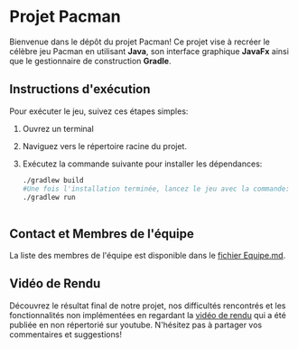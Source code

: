 # **Projet Pacman**

Bienvenue dans le dépôt du projet Pacman! Ce projet vise à recréer le célèbre jeu Pacman en utilisant **Java**, son interface graphique **JavaFx** ainsi que le gestionnaire de construction **Gradle**.

## Instructions d'exécution

Pour exécuter le jeu, suivez ces étapes simples:

1. Ouvrez un terminal
2. Naviguez vers le répertoire racine du projet.
3. Exécutez la commande suivante pour installer les dépendances:

   ```bash
   ./gradlew build
   #Une fois l'installation terminée, lancez le jeu avec la commande:
   ./gradlew run
    

## Contact et Membres de l'équipe 
La liste des membres de l'équipe est disponible dans le [fichier Equipe.md](Equipe.md). 

## Vidéo de Rendu

Découvrez le résultat final de notre projet, nos difficultés rencontrés et les fonctionnalités non implémentées en regardant la [vidéo de rendu](https://youtu.be/5pNax7RBlxY) qui a été publiée en non répertorié sur youtube. N'hésitez pas à partager vos commentaires et suggestions!

 
